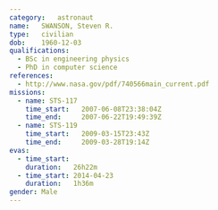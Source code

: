 ```yaml
---
category:	astronaut
name:	SWANSON, Steven R.
type:	civilian
dob:	1960-12-03
qualifications:
  - BSc in engineering physics
  - PhD in computer science
references:
  - http://www.nasa.gov/pdf/740566main_current.pdf
missions:
  - name: STS-117
    time_start:   2007-06-08T23:38:04Z
    time_end:     2007-06-22T19:49:39Z
  - name: STS-119
    time_start:   2009-03-15T23:43Z
    time_end:     2009-03-28T19:14Z
evas:
  - time_start: 
    duration:   26h22m
  - time_start: 2014-04-23
    duration:   1h36m
gender:	Male
---
```


